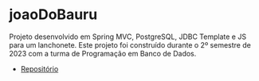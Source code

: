 # joaoDoBauru

Projeto desenvolvido em Spring MVC, PostgreSQL, JDBC Template e JS para um lanchonete. Este projeto foi construído durante o 2º semestre de 2023 com a turma de Programação em Banco de Dados.

* [Repositório](https://github.com/IgorAvilaPereira/joaoDoBauru)

